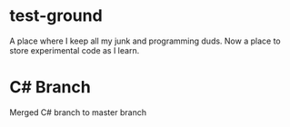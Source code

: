 # test-ground
A place where I keep all my junk and programming duds.
Now a place to store experimental code as I learn.
# C# Branch
Merged C# branch to master branch
